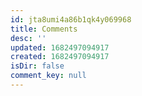 ```yaml
---
id: jta8umi4a86b1qk4y069968
title: Comments
desc: ''
updated: 1682497094917
created: 1682497094917
isDir: false
comment_key: null
---
```

